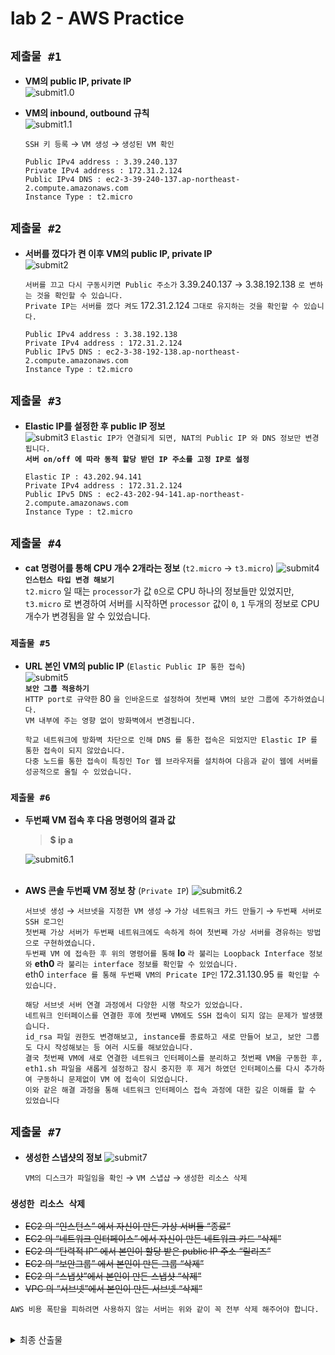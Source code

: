 # lab 2 - AWS Practice

## `제출물 #1` 
- **VM의 public IP, private IP** <br>
![submit1.0](/asset/img/제출물1_IP.png)

- **VM의 inbound, outbound 규칙** <br>
![submit1.1](/asset/img/제출물1_Security.png)

    `SSH 키 등록` &rarr; `VM 생성` &rarr; `생성된 VM 확인`
    ```
    Public IPv4 address : 3.39.240.137
    Private IPv4 address : 172.31.2.124
    Public IPv4 DNS : ec2-3-39-240-137.ap-northeast-2.compute.amazonaws.com
    Instance Type : t2.micro
    ```

## `제출물 #2` 
- **서버를 껐다가 켠 이후 VM의 public IP, private IP** <br>
![submit2](/asset/img/제출물2_resetIP.png)

    `서버를 끄고 다시 구동시키면 Public 주소가` 3.39.240.137 &rarr; 3.38.192.138 `로 변하는 것을 확인할 수 있습니다.` <br>
    `Private IP는 서버를 껐다 켜도` 172.31.2.124 `그대로 유지하는 것을 확인할 수 있습니다.`
    ```
    Public IPv4 address : 3.38.192.138
    Private IPv4 address : 172.31.2.124
    Public IPv5 DNS : ec2-3-38-192-138.ap-northeast-2.compute.amazonaws.com
    Instance Type : t2.micro
    ```

## `제출물 #3`
- **Elastic IP를 설정한 후 public IP 정보** <br>
![submit3](/asset/img/제출물3_ElasticIP.png)
    `Elastic IP가 연결되게 되면, NAT의 Public IP 와 DNS 정보만 변경됩니다.`<br>
    **`서버 on/off 에 따라 동적 할당 받던 IP 주소를 고정 IP로 설정`**
    ```
    Elastic IP : 43.202.94.141 
    Private IPv4 address : 172.31.2.124
    Public IPv5 DNS : ec2-43-202-94-141.ap-northeast-2.compute.amazonaws.com
    Instance Type : t2.micro
    ```


## `제출물 #4` 
- **cat 명령어를 통해 CPU 개수 2개라는 정보**  (`t2.micro` &rarr; `t3.micro`)
![submit4](/asset/img/제출물4_t3CPU.png)
**`인스턴스 타입 변경 해보기`** <br>
`t2.micro` 일 때는 `processor`가 값 `0`으로 CPU 하나의 정보들만 있었지만, <br>
`t3.micro` 로 변경하여 서버를 시작하면 `processor` 값이 `0`, `1` 두개의 정보로 CPU 개수가 변경됨을 알 수 있었습니다.

### `제출물 #5` 
- **URL 본인 VM의 public IP** (`Elastic Public IP 통한 접속`) <br>
![submit5](/asset/img/제출물5_80port접속.png) <br>
 **`보안 그룹 적용하기`** <br>
 `HTTP port로 규약한` 80 `을 인바운드로 설정하여 첫번째 VM의 보안 그룹에 추가하였습니다.` <br>
 `VM 내부에 주는 영향 없이 방화벽에서 변경됩니다.`  
    ```
    학교 네트워크에 방화벽 차단으로 인해 DNS 를 통한 접속은 되었지만 Elastic IP 를 통한 접속이 되지 않았습니다. 
    다중 노드를 통한 접속이 특징인 Tor 웹 브라우저를 설치하여 다음과 같이 웹에 서버를 성공적으로 올릴 수 있었습니다. 
    ```

### `제출물 #6`
- **두번째 VM 접속 후 다음 명령어의 결과 값**
    > **$ ip a** 

    ![submit6.1](/asset/img/제출물6_ip_a.png)
<br><br>

- **AWS 콘솔 두번째 VM 정보 창** (`Private IP`) 
![submit6.2](/asset/img/제출물6_VM2.png)

    `서브넷 생성` &rarr; `서브넷을 지정한 VM 생성` &rarr; `가상 네트워크 카드 만들기` &rarr; `두번째 서버로 SSH 로그인`<br>
    `첫번째 가상 서버가 두번째 네트워크에도 속하게 하여 첫번째 가상 서버를 경유하는 방법으로 구현하였습니다.`<br>
    `두번째 VM 에 접속한 후 위의 명령어를 통해` **lo** `라 불리는 Loopback Interface 정보와` **eth0** `라 불리는 interface 정보를 확인할 수 있었습니다.` <br>
    eth0 `interface 를 통해 두번째 VM의 Pricate IP인` 172.31.130.95 `를 확인할 수 있습니다.`<br>

    ```
    해당 서브넷 서버 연결 과정에서 다양한 시행 착오가 있었습니다. 
    네트워크 인터페이스를 연결한 후에 첫번째 VM에도 SSH 접속이 되지 않는 문제가 발생했습니다.
    id_rsa 파일 권한도 변경해보고, instance를 종료하고 새로 만들어 보고, 보안 그룹도 다시 작성해보는 등 여러 시도를 해보았습니다.
    결국 첫번째 VM에 새로 연결한 네트워크 인터페이스를 분리하고 첫번째 VM을 구동한 후,
    eth1.sh 파일을 새롭게 설정하고 잠시 중지한 후 제거 하였던 인터페이스를 다시 추가하여 구동하니 문제없이 VM 에 접속이 되었습니다. 
    이와 같은 해결 과정을 통해 네트워크 인터페이스 접속 과정에 대한 깊은 이해를 할 수 있었습니다
    ```

## `제출물 #7`
- **생성한 스냅샷의 정보**
![submit7](/asset/img/제출물7_스냅샷.png)

    `VM의 디스크가 파일임을 확인` &rarr; `VM 스냅샵` &rarr; `생성한 리소스 삭제` 
   
### `생성한 리소스 삭제`
- ~~EC2 의 “인스턴스” 에서 자신이 만든 가상 서버들 “종료”~~
- ~~EC2 의 “네트워크 인터페이스” 에서 자신이 만든 네트워크 카드 “삭제”~~
- ~~EC2 의 “탄력적 IP” 에서 본인이 할당 받은 public IP 주소 “릴리즈”~~
- ~~EC2 의 “보안그룹” 에서 본인이 만든 그룹 “삭제”~~
- ~~EC2 의 “스냅샷”에서 본인이 만든 스냅샷 “삭제”~~
- ~~VPC 의 “서브넷”에서 본인이 만든 서브넷 “삭제”~~
```
AWS 비용 폭탄을 피하려면 사용하지 않는 서버는 위와 같이 꼭 전부 삭제 해주어야 합니다.
```

<br>
<details>
<summary>최종 산출물</summary>

![final1](/asset/img/final_instance_detail.png)
<br>

![final2](/asset/img/final_instance_security.png)
<br>

![final3](/asset/img/final_network_interface.png)

</details>